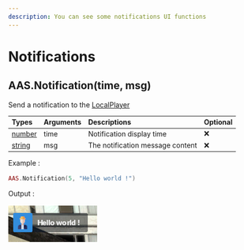 ```yaml
---
description: You can see some notifications UI functions
---
```


# Notifications

## AAS.Notification\(time, msg\)

Send a notification to the [LocalPlayer](https://wiki.facepunch.com/gmod/Global.LocalPlayer)

| Types | Arguments | Descriptions | Optional |
| :--- | :--- | :--- | :--- |
| [number](https://www.lua.org/pil/2.3.html) | time | Notification display time | ❌ |
| [string](https://www.lua.org/pil/2.4.html) | msg | The notification message content | ❌ |

Example :

```lua
AAS.Notification(5, "Hello world !")
```

Output :

![](../.gitbook/assets/notification.png)

